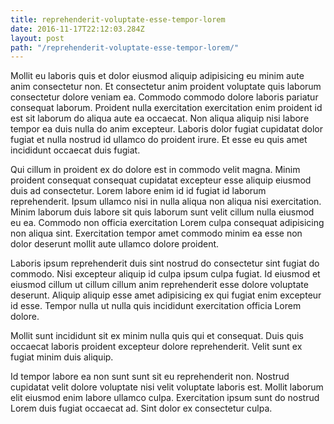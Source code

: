 ```yaml
---
title: reprehenderit-voluptate-esse-tempor-lorem
date: 2016-11-17T22:12:03.284Z
layout: post
path: "/reprehenderit-voluptate-esse-tempor-lorem/"
---
```


Mollit eu laboris quis et dolor eiusmod aliquip adipisicing eu minim aute anim consectetur non. Et consectetur anim proident voluptate quis laborum consectetur dolore veniam ea. Commodo commodo dolore laboris pariatur consequat laborum. Proident nulla exercitation exercitation enim proident id est sit laborum do aliqua aute ea occaecat. Non aliqua aliquip nisi labore tempor ea duis nulla do anim excepteur. Laboris dolor fugiat cupidatat dolor fugiat et nulla nostrud id ullamco do proident irure. Et esse eu quis amet incididunt occaecat duis fugiat.

Qui cillum in proident ex do dolore est in commodo velit magna. Minim proident consequat consequat cupidatat excepteur esse aliquip eiusmod duis ad consectetur. Lorem labore enim id id fugiat id laborum reprehenderit. Ipsum ullamco nisi in nulla aliqua non aliqua nisi exercitation. Minim laborum duis labore sit quis laborum sunt velit cillum nulla eiusmod eu ea. Commodo non officia exercitation Lorem culpa consequat adipisicing non aliqua sint. Exercitation tempor amet commodo minim ea esse non dolor deserunt mollit aute ullamco dolore proident.

Laboris ipsum reprehenderit duis sint nostrud do consectetur sint fugiat do commodo. Nisi excepteur aliquip id culpa ipsum culpa fugiat. Id eiusmod et eiusmod cillum ut cillum cillum anim reprehenderit esse dolore voluptate deserunt. Aliquip aliquip esse amet adipisicing ex qui fugiat enim excepteur id esse. Tempor nulla ut nulla quis incididunt exercitation officia Lorem dolore.

Mollit sunt incididunt sit ex minim nulla quis qui et consequat. Duis quis occaecat laboris proident excepteur dolore reprehenderit. Velit sunt ex fugiat minim duis aliquip.

Id tempor labore ea non sunt sunt sit eu reprehenderit non. Nostrud cupidatat velit dolore voluptate nisi velit voluptate laboris est. Mollit laborum elit eiusmod enim labore ullamco culpa. Exercitation ipsum sunt do nostrud Lorem duis fugiat occaecat ad. Sint dolor ex consectetur culpa.